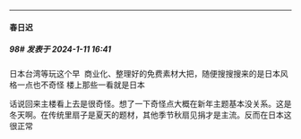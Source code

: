 
*****

####  春日迟  
##### 98#       发表于 2024-1-11 16:41

日本台湾等玩这个早  商业化、整理好的免费素材大把，随便搜搜搜来的是日本风格一点也不奇怪 楼上那些一看就是日本

话说回来主楼看上去是很奇怪。想了一下奇怪点大概在新年主题基本没关系。这是冬天啊。在传统里扇子是夏天的题材，其他季节秋扇见捐才是主流。反而在日本这很正常

